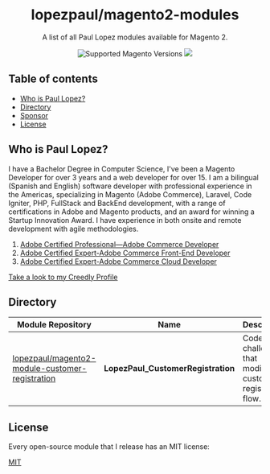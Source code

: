 <h1 align="center">lopezpaul/magento2-modules</h1> 

<div align="center">
  <p>A list of all Paul Lopez modules available for Magento 2.</p>
  <img src="https://img.shields.io/badge/magento-2-brightgreen.svg?logo=magento&longCache=true&style=flat-square" alt="Supported Magento Versions" />
  <a href="https://opensource.org/licenses/MIT" target="_blank"><img src="https://img.shields.io/badge/license-MIT-blue.svg" /></a>
</div>

## Table of contents

- [Who is Paul Lopez?](#who-is-paul-lopez)
- [Directory](#directory)
- [Sponsor](#sponsor)
- [License](#license)

## Who is Paul Lopez?

I have a Bachelor Degree in Computer Science, I've been a Magento Developer for over 3 years and a web developer for over 15. I am a bilingual (Spanish and English) software developer with professional experience in the Americas, specializing in Magento (Adobe Commerce), Laravel, Code Igniter, PHP, FullStack and BackEnd development, with a range of certifications in Adobe and Magento products, and an award for winning a Startup Innovation Award. I have experience in both onsite and remote development with agile methodologies.

1. [Adobe Certified Professional—Adobe Commerce Developer](https://www.credly.com/badges/5ea98ff8-b061-4d6c-9f3f-4562ec3c9119)
2. [Adobe Certified Expert-Adobe Commerce Front-End Developer](https://www.credly.com/badges/7c270113-0743-4db1-a69e-53df785f6cc2)
3. [Adobe Certified Expert-Adobe Commerce Cloud Developer](https://www.credly.com/badges/3f547c3c-07e6-4855-af5d-1df48bafa397)

[Take a look to my Creedly Profile](https://www.credly.com/users/paul-lopez.8683b64a)

## Directory

| Module Repository | Name | Description
| ---------- | ----------- | -----------
| [lopezpaul/magento2-module-customer-registration](https://github.com/lopezpaul/magento2-module-customer-registration) | **LopezPaul_CustomerRegistration** | Code challenge that modifies customer registration flow.


## License

Every open-source module that I release has an MIT license:

[MIT](https://opensource.org/licenses/MIT)
